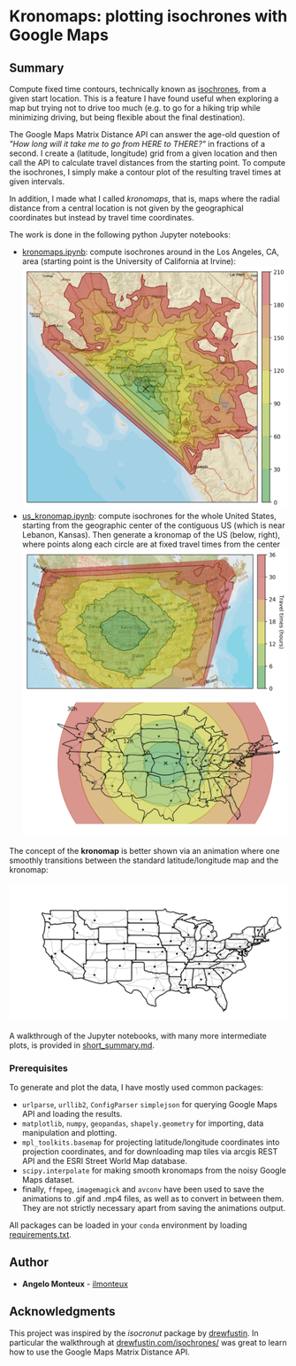 # Kronomaps: plotting isochrones with Google Maps

## Summary
Compute fixed time contours, technically known as [isochrones](http://en.wikipedia.org/wiki/Isochrone_map), from a given start location. This is a feature I have found useful when exploring a map but trying not to drive too much (e.g. to go for a hiking trip while minimizing driving, but being flexible about the final destination).

The Google Maps Matrix Distance API can answer the age-old question of *"How long will it take me to go from HERE to THERE?"* in fractions of a second. I create a (latitude, longitude) grid from a given location and then call the API to calculate travel distances from the starting point. To compute the isochrones, I simply make a contour plot of the resulting travel times at given intervals.

In addition, I made what I called *kronomaps*, that is, maps where the radial distance from a central location is not given by the geographical coordinates but instead by travel time coordinates.


The work is done in the following python Jupyter notebooks:
- [kronomaps.ipynb](kronomaps.ipynb): compute isochrones around in the Los Angeles, CA, area (starting point is the University of California at Irvine):    
![LA kronomap](figs/first_kronomap_interpolated.png)
- [us_kronomap.ipynb](us_kronomap.ipynb): compute isochrones for the whole United States, starting from the geographic center of the contiguous US (which is near Lebanon, Kansas). Then generate a kronomap of the US (below, right), where points along each circle are at fixed travel times from the center     
![US center isochrone](figs/us_center_interpolated.png)![US center kronomap](figs/us_center_morphed_smooth_bw.png)

The concept of the **kronomap** is better shown via an animation where one smoothly transitions between the standard latitude/longitude map and the kronomap:

![US center animation](animations/us_morphing.gif)


A walkthrough of the Jupyter notebooks, with many more intermediate plots, is provided in [short_summary.md](short_summary.md).


### Prerequisites
To generate and plot the data, I have mostly used common packages:
- `urlparse`, `urllib2`, `ConfigParser` `simplejson` for querying  Google Maps API and loading the results.
- `matplotlib`, `numpy`, `geopandas`, `shapely.geometry` for importing, data manipulation and plotting.
- `mpl_toolkits.basemap` for projecting latitude/longitude coordinates into projection coordinates, and for downloading map tiles via arcgis REST API and the ESRI Street World Map database.
- `scipy.interpolate` for making smooth kronomaps from the noisy Google Maps dataset.
- finally, `ffmpeg`, `imagemagick` and `avconv` have been used to save the animations to .gif and .mp4 files, as well as to convert in between them. They are not strictly necessary apart from saving the animations output.

All packages can be loaded in your `conda` environment by loading [requirements.txt](requirements.txt).


## Author
* **Angelo Monteux** - [ilmonteux](https://github.com/ilmonteux)

## Acknowledgments
This project was inspired by the *isocronut* package by [drewfustin](https://github.com/drewfustin/isocronut/). In particular the walkthrough at [drewfustin.com/isochrones/](drewfustin.com/isochrones/) was great to learn how to use the Google Maps Matrix Distance API.

